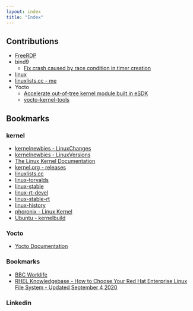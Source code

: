 ```yaml
---
layout: index
title: "Index"
---
```


## Contributions
* [FreeRDP](https://github.com/FreeRDP/FreeRDP/pulls?page=1&q=+is%3Apr+author%3A%40me)
* bind9
  * [Fix crash caused by race condition in timer creation](https://gitlab.isc.org/isc-projects/bind9/commit/21966423cd7101a60ddfb3cf11f04f71c9fdd7b7)
* [linux](https://git.kernel.org/pub/scm/linux/kernel/git/torvalds/linux.git/log/?qt=author&q=zhaolong+zhang)
* [linuxlists.cc - me](https://linuxlists.cc/profile/51695/Zhaolong_Zhang)
* Yocto
  * [Accelerate out-of-tree kernel module built in eSDK](https://bugzilla.yoctoproject.org/show_bug.cgi?id=13113)
  * [yocto-kernel-tools](https://git.yoctoproject.org/cgit/cgit.cgi/yocto-kernel-tools/log/?qt=author&q=zhaolong)

## Bookmarks
### kernel
* [kernelnewbies - LinuxChanges](https://kernelnewbies.org/LinuxChanges)
* [kernelnewbies - LinuxVersions](https://kernelnewbies.org/LinuxVersions)
* [The Linux Kernel Documentation](https://www.kernel.org/doc/html/latest/)
* [kernel.org - releases](https://www.kernel.org/category/releases.html)
* [linuxlists.cc](https://linuxlists.cc/users)
* [linux-torvalds](https://git.kernel.org/pub/scm/linux/kernel/git/torvalds/linux.git/)
* [linux-stable](https://git.kernel.org/pub/scm/linux/kernel/git/stable/linux.git/)
* [linux-rt-devel](https://git.kernel.org/pub/scm/linux/kernel/git/rt/linux-rt-devel.git/)
* [linux-stable-rt](https://git.kernel.org/pub/scm/linux/kernel/git/rt/linux-stable-rt.git/)
* [linux-history](https://git.kernel.org/pub/scm/linux/kernel/git/history/history.git/)
* [phoronix - Linux Kernel](https://www.phoronix.com/scan.php?page=news_topic&q=Linux%20Kernel)
* [Ubuntu - kernelbuild](https://wiki.ubuntu.com/KernelTeam/GitKernelBuild)
### Yocto
* [Yocto Documentation](https://docs.yoctoproject.org/)

### Bookmarks
* [BBC Worklife](https://www.bbc.com/worklife/)
* [RHEL Knowledgebase - How to Choose Your Red Hat Enterprise Linux File System - Updated September 4 2020](https://access.redhat.com/articles/3129891)

### Linkedin
<script src="https://platform.linkedin.com/badges/js/profile.js" async defer type="text/javascript"></script>
